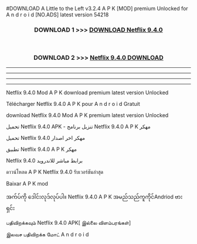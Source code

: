 #DOWNLOAD A Little to the Left v3.2.4 A P K [MOD] premium Unlocked for A n d r o i d [NO.ADS] latest version 54218 



<div align="center">

<h3>DOWNLOAD 1 >>> <a href="https://downloadmod1.web.app/?judul=Netflix 9.4.0">DOWNLOAD Netflix 9.4.0</a></h3><br>

<h3>DOWNLOAD 2 >>> <a href="https://downloadmod1.web.app/?judul=Netflix 9.4.0">Netflix 9.4.0 DOWNLOAD </a></h3>

</div>


----------------------------------------------------------

----------------------------------------------------------

----------------------------------------------------------

----------------------------------------------------------


Netflix 9.4.0 Mod A P K download premium latest version Unlocked

Télécharger Netflix 9.4.0 A P K pour A n d r o i d Gratuit

download Netflix 9.4.0 Mod A P K premium latest version Unlocked

تحميل Netflix 9.4.0 APK - تنزيل برنامج Netflix 9.4.0 A P K مهكر

تحميل Netflix 9.4.0 مهكر اخر اصدار

تطبيق Netflix 9.4.0 A P K مهكر

Netflix 9.4.0 برابط مباشر للاندرويد

ดาวน์โหลด A P K Netflix 9.4.0 รับเวอร์ชันล่าสุด

Baixar A P K mod

အက်ပ်ကို ဒေါင်းလုဒ်လုပ်ပါ။ Netflix 9.4.0 A P K အမည်သည်ကူကိုင်Andriod ဗားရှင်း

பதிவிறக்கவும் Netflix 9.4.0 APK[ இல்லை விளம்பரங்கள்] 
 
இலவச பதிவிறக்க மோட் A n d r o i d



